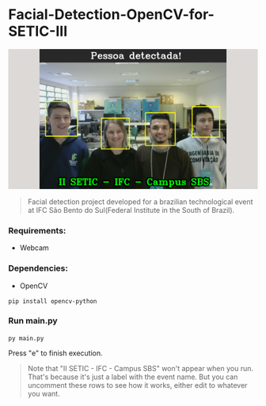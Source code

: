 # Facial-Detection-OpenCV-for-SETIC-III

![1684263812331](image/README/1684263812331.png)

> Facial detection project developed for a brazilian technological event at IFC São Bento do Sul(Federal Institute in the South of Brazil).

### Requirements:

* Webcam

### Dependencies:

* OpenCV

```
pip install opencv-python
```

### Run main.py

```
py main.py
```

Press "e" to finish execution.

> Note that "II SETIC - IFC - Campus SBS" won't appear when you run. That's because it's just a label with the event name. But you can uncomment these rows to see how it works, either edit to whatever you want.
